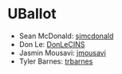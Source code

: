 # UBallot

* Sean McDonald: [sjmcdonald](https://github.com/sjmcdonald)
* Don Le: [DonLeCINS](https://github.com/DonLeCINS)
* Jasmin Mousavi: [jmousavi](https://github.com/jmousavi)
* Tyler Barnes: [trbarnes](https://github.com/trbarnes)

